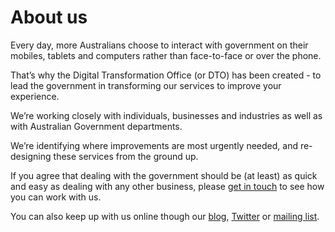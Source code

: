 About us
========

Every day, more Australians choose to interact with government on their mobiles, tablets and computers rather than face-to-face or over the phone.

That’s why the Digital Transformation Office (or DTO) has been created - to lead the government in transforming our services to improve your experience.

We’re working closely with individuals, businesses and industries as well as with Australian Government departments.

We’re identifying where improvements are most urgently needed, and re-designing these services from the ground up.

If you agree that dealing with the government should be (at least) as quick and easy as dealing with any other business, please [get in touch](../contact-us.html) to see how you can work with us.

You can also keep up with us online though our [blog](../news-media/blog.1.html), [Twitter](https://twitter.com/ausdto) or [mailing list](http://govspace.us10.list-manage.com/subscribe?u=18f172213d32ca205c7e524bd&id=172d06cc83).

